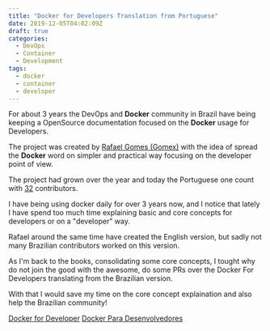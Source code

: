 ```yaml
---
title: "Docker for Developers Translation from Portuguese"
date: 2019-12-05T04:02:09Z
draft: true
categories:
  - DevOps
  - Container
  - Development
tags:
  - docker
  - container
  - developer
---
```


For about 3 years the DevOps and **Docker** community in Brazil have being keeping a OpenSource documentation focused on the **Docker** usage for Developers.

The project was created by [Rafael Gomes (Gomex)](https://github.com/gomex/) with the idea of spread the **Docker** word on simpler and practical way focusing on the developer point of view.

The project had grown over the year and today the Portuguese one count with [32](https://github.com/gomex/docker-para-desenvolvedores/graphs/contributors) contributors.

I have being using docker daily for over 3 years now, and I notice that lately I have spend too much time explaining basic and core concepts for developers or on a "developer" way. 

Rafael around the same time have created the English version, but sadly not many Brazilian contributors worked on this version.

As I'm back to the books, consolidating some core concepts, I tought why do not join the good with the awesome, do some PRs over the Docker For Developers translating from the Brazilian version.

With that I would save my time on the core concept explaination and also help the Brazilian community! 

[Docker for Developer](https://github.com/gomex/docker-for-developers)
[Docker Para Desenvolvedores](https://github.com/gomex/docker-para-desenvolvedores)